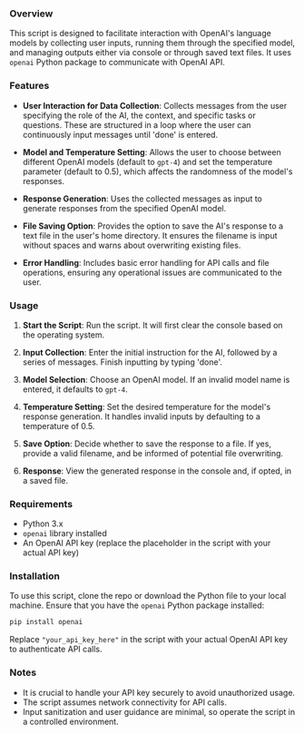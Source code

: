 ### Overview

This script is designed to facilitate interaction with OpenAI's language models by collecting user inputs, running them through the specified model, and managing outputs either via console or through saved text files. It uses `openai` Python package to communicate with OpenAI API.

### Features

- **User Interaction for Data Collection**: Collects messages from the user specifying the role of the AI, the context, and specific tasks or questions. These are structured in a loop where the user can continuously input messages until 'done' is entered.

- **Model and Temperature Setting**: Allows the user to choose between different OpenAI models (default to `gpt-4`) and set the temperature parameter (default to 0.5), which affects the randomness of the model's responses.

- **Response Generation**: Uses the collected messages as input to generate responses from the specified OpenAI model.

- **File Saving Option**: Provides the option to save the AI's response to a text file in the user's home directory. It ensures the filename is input without spaces and warns about overwriting existing files.

- **Error Handling**: Includes basic error handling for API calls and file operations, ensuring any operational issues are communicated to the user.

### Usage

1. **Start the Script**: Run the script. It will first clear the console based on the operating system.
   
2. **Input Collection**: Enter the initial instruction for the AI, followed by a series of messages. Finish inputting by typing 'done'.
   
3. **Model Selection**: Choose an OpenAI model. If an invalid model name is entered, it defaults to `gpt-4`.
   
4. **Temperature Setting**: Set the desired temperature for the model's response generation. It handles invalid inputs by defaulting to a temperature of 0.5.
   
5. **Save Option**: Decide whether to save the response to a file. If yes, provide a valid filename, and be informed of potential file overwriting.
   
6. **Response**: View the generated response in the console and, if opted, in a saved file.

### Requirements

- Python 3.x
- `openai` library installed
- An OpenAI API key (replace the placeholder in the script with your actual API key)

### Installation

To use this script, clone the repo or download the Python file to your local machine. Ensure that you have the `openai` Python package installed:

```bash
pip install openai
```

Replace `"your_api_key_here"` in the script with your actual OpenAI API key to authenticate API calls.

### Notes

- It is crucial to handle your API key securely to avoid unauthorized usage.
- The script assumes network connectivity for API calls.
- Input sanitization and user guidance are minimal, so operate the script in a controlled environment.